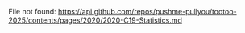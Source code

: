 File not found: https://api.github.com/repos/pushme-pullyou/tootoo-2025/contents/pages/2020/2020-C19-Statistics.md